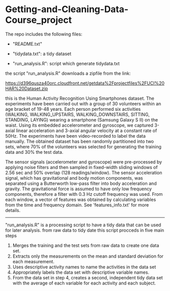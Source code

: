 Getting-and-Cleaning-Data-Course_project
========================================

The repo includes the following files:

- "README.txt"

- "tidydata.txt": a tidy dataset

- "run_analysis.R": script which generate tidydata.txt



the script "run_analysis.R" downloads a zipfile from the link:

https://d396qusza40orc.cloudfront.net/getdata%2Fprojectfiles%2FUCI%20HAR%20Dataset.zip

this  is the Human Activity Recognition Using Smartphones dataset. 
The experiments have been carried out with a group of 30 volunteers within an age bracket of 19-48 years. Each person performed six activities (WALKING, WALKING_UPSTAIRS, WALKING_DOWNSTAIRS, SITTING, STANDING, LAYING) wearing a smartphone (Samsung Galaxy S II) on the waist. Using its embedded accelerometer and gyroscope, we captured 3-axial linear acceleration and 3-axial angular velocity at a constant rate of 50Hz. The experiments have been video-recorded to label the data manually. The obtained dataset has been randomly partitioned into two sets, where 70% of the volunteers was selected for generating the training data and 30% the test data. 

The sensor signals (accelerometer and gyroscope) were pre-processed by applying noise filters and then sampled in fixed-width sliding windows of 2.56 sec and 50% overlap (128 readings/window). The sensor acceleration signal, which has gravitational and body motion components, was separated using a Butterworth low-pass filter into body acceleration and gravity. The gravitational force is assumed to have only low frequency components, therefore a filter with 0.3 Hz cutoff frequency was used. From each window, a vector of features was obtained by calculating variables from the time and frequency domain. See 'features_info.txt' for more details. 

****************************************************************************************
"run_analysis.R" is a processing script to have a tidy data that can be used for later analysis. from raw data to tidy date this script procceds in five main steps

1. Merges the training and the test sets from raw data to create one data set.
2. Extracts only the measurements on the mean and standard deviation for each measurement. 
3. Uses descriptive activity names to name the activities in the data set
4. Appropriately labels the data set with descriptive variable names. 
5. From the data set in step 4, creates a second, independent tidy data set with the average of each variable for each activity and each subject.



